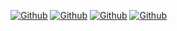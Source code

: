 


[![Github](https://img.shields.io/github/seguidores/barba99?style=social)](https://github.com/barba99)
[![Github](https://img.shields.io/github/último-compromiso/barba99/barba99)](https://github.com/barba99/barba99)
[![Github](https://img.shields.io/github/estrellas/barba99/barba99?style=social)](https://github.com/barba99/barba99)
[![Github](https://img.shields.io/github/observadores/barba99/barba99?style=social)](https://github.com/barba99/barba99)
